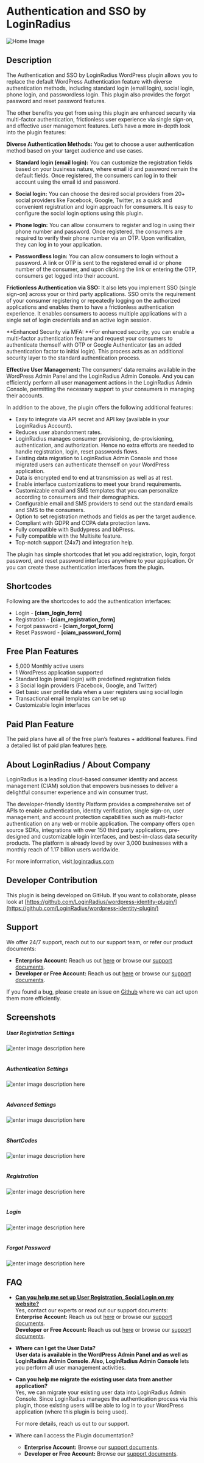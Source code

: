 # Authentication and SSO by LoginRadius

![Home Image](https://docs.lrcontent.com/resources/github/banner-wp-1544x500.png)


## Description

The Authentication and SSO by LoginRadius WordPress plugin allows you to replace the default WordPress Authentication feature with diverse authentication methods, including standard login (email login), social login, phone login, and passwordless login. This plugin also provides the forgot password and reset password features.

The other benefits you get from using this plugin are enhanced security via multi-factor authentication, frictionless user experience via single sign-on, and effective user management features. Let’s have a more in-depth look into the plugin features:

**Diverse Authentication Methods:** You get to choose a user authentication method based on your target audience and use cases.




*   **Standard login (email login):** You can customize the registration fields based on your business nature, where email id and password remain the default fields.  Once registered, the consumers can log in to their account using the email id and password. 

*   **Social login:** You can choose the desired social providers from 20+ social providers like Facebook, Google, Twitter, as a quick and convenient registration and login approach for consumers. It is easy to configure the social login options using this plugin. 

*   **Phone login:** You can allow consumers to register and log in using their phone number and password. Once registered, the consumers are required to verify their phone number via an OTP. Upon verification, they can log in to your application. 

*   **Passwordless login:** You can allow consumers to login without a password. A  link or OTP is sent to the registered email id or phone number of the consumer, and upon clicking the link or entering the OTP, consumers get logged into their account. 


 
**Frictionless Authentication via SSO:** It also lets you implement SSO (single sign-on) across your or third party applications. SSO omits the requirement of your consumer registering or repeatedly logging on the authorized applications and enables them to have a frictionless authentication experience. It enables consumers to access multiple applications with a single set of login credentials and an active login session.

**Enhanced Security via MFA: **For enhanced security, you can enable a multi-factor authentication feature and request your consumers to authenticate themself with OTP or Google Authenticator (as an added authentication factor to initial login). This process acts as an additional security layer to the standard authentication process. 

**Effective User Management:** The consumers’ data remains available in the WordPress Admin Panel and the LoginRadius Admin Console. And you can efficiently perform all user management actions in the LoginRadius Admin Console, permitting the necessary support to your consumers in managing their accounts.

In addition to the above, the plugin offers the following additional features:



*   Easy to integrate via API secret and API key (available in your LoginRadius Account).
*   Reduces user abandonment rates.
*   LoginRadius manages consumer provisioning, de-provisioning, authentication, and authorization. Hence no extra efforts are needed to handle registration, login, reset passwords flows.
*   Existing data migration to LoginRadius Admin Console and those migrated users can authenticate themself on your WordPress application.
*   Data is encrypted end to end at transmission as well as at rest.
*   Enable interface customizations to meet your brand requirements.
*   Customizable email and SMS templates that you can personalize according to consumers and their demographics.
*   Configurable email and SMS providers to send out the standard emails and SMS to the consumers.
*   Option to set registration methods and fields as per the target audience. 
*   Compliant with GDPR and CCPA data protection laws.
*   Fully compatible with Buddypress and bbPress.
*   Fully compatible with the Multisite feature.
*   Top-notch support (24x7) and integration help.



The plugin has simple shortcodes that let you add registration, login, forgot password, and reset password interfaces anywhere to your application. Or you can create these authentication interfaces from the plugin.


## Shortcodes

Following are the shortcodes to add the authentication interfaces:


*   Login - **[ciam_login_form]**
*   Registration - **[ciam_registration_form]**
*   Forgot password - **[ciam_forgot_form]**
*   Reset Password - **[ciam_password_form]**


## Free Plan Features



*   5,000 Monthly active users 
*   1 WordPress application supported
*   Standard login (email login) with predefined registration fields
*   3 Social login providers (Facebook, Google, and Twitter) 
*   Get basic user profile data when a user registers using social login
*   Transactional email templates can be set up
*   Customizable login interfaces 


## Paid Plan Feature

The paid plans have all of the free plan’s features + additional features. Find a detailed list of paid plan features [here](https://www.loginradius.com/pricing/).


## About LoginRadius / About Company

LoginRadius is a leading cloud-based consumer identity and access management (CIAM) solution that empowers businesses to deliver a delightful consumer experience and win consumer trust.
 
The developer-friendly Identity Platform provides a comprehensive set of APIs to enable authentication, identity verification, single sign-on, user management, and account protection capabilities such as multi-factor authentication on any web or mobile application. The company offers open source SDKs, integrations with over 150 third party applications, pre-designed and customizable login interfaces, and best-in-class data security products. The platform is already loved by over 3,000 businesses with a monthly reach of 1.17 billion users worldwide. 
 
For more information, visit[ loginradius.com](http://loginradius.com/)


##  Developer Contribution

 
This plugin is being developed on GitHub. If you want to collaborate, please look at [https://github.com/LoginRadius/wordpress-identity-plugin/](https://github.com/LoginRadius/wordpress-identity-plugin/)


## Support

We offer 24/7 support, reach out to our support team, or refer our product documents: 


*   **Enterprise Account:** Reach us out [here](https://adminconsole.loginradius.com/support/tickets/open-a-new-ticket) or browse our [support documents](https://www.loginradius.com/docs/libraries/turn-key-plugins/wordpress-2-x-plugin/#wordpress-customer-identity-and-access-management-plugin).
*   **Developer or Free Account:** Reach us out [here](https://loginradiusassist.freshdesk.com/support/home) or browse our [support documents](https://www.loginradius.com/docs/developer/).

If you found a bug, please create an issue on [Github](https://github.com/LoginRadius/wordpress-identity-plugin/) where we can act upon them more efficiently.


## Screenshots


##### User Registration Settings
![enter image description here](https://docs.lrcontent.com/resources/github/screenshot-1.png)<br><br>
##### Authentication Settings
![enter image description here](https://docs.lrcontent.com/resources/github/screenshot-2.png)<br><br>
##### Advanced Settings
![enter image description here](https://docs.lrcontent.com/resources/github/screenshot-3.png)<br><br>
##### ShortCodes
![enter image description here](https://docs.lrcontent.com/resources/github/screenshot-4.png)<br><br>
##### Registration
![enter image description here](https://docs.lrcontent.com/resources/github/screenshot-5.png)<br><br>
##### Login
![enter image description here](https://docs.lrcontent.com/resources/github/screenshot-6.png)<br><br>
##### Forgot Password
![enter image description here](https://docs.lrcontent.com/resources/github/screenshot-7.png)



## FAQ


*   **<span style="text-decoration:underline;">Can you help me set up User Registration, Social Login on my website? 
</span>**<br>
Yes, contact our experts or read out our support documents:  
  **Enterprise Account:** Reach us out [here](https://adminconsole.loginradius.com/support/tickets/open-a-new-ticket) or browse our [support documents](https://www.loginradius.com/docs/). <br>
  **Developer or Free Account:** Reach us out [here](https://loginradiusassist.freshdesk.com/support/home) or browse our [support documents](https://www.loginradius.com/docs/developer/).

*   **Where can I get the User Data?**  <br>
**User data is available in** **the WordPress Admin Panel** **and as well as LoginRadius Admin Console. Also, LoginRadius Admin Console** lets you perform all user management activities. 

*   **Can you help me migrate the existing user data from another application?** <br>
Yes, we can migrate your existing user data into LoginRadius Admin Console. Since LoginRadius manages the authentication process via this plugin, those existing users will be able to log in to your WordPress application (where this plugin is being used). 
 
    For more details, reach us out to our support. 

*   Where can I access the Plugin documentation?
    *   **Enterprise Account:** Browse our [support documents](https://www.loginradius.com/docs/libraries/turn-key-plugins/wordpress-2-x-plugin/#wordpress-customer-identity-and-access-management-plugin).
    *   **Developer or Free Account:** Browse our [support documents](https://www.loginradius.com/docs/developer/).

